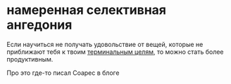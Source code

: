# намеренная селективная ангедония
Если научиться не получать удовольствие от вещей, которые не приближают тебя к твоим [терминальным целям](%D1%82%D0%B5%D1%80%D0%BC%D0%B8%D0%BD%D0%B0%D0%BB%D1%8C%D0%BD%D0%B0%D1%8F%20%D1%86%D0%B5%D0%BB%D1%8C), то можно стать более продуктивным.

Про это где-то писал Соарес в блоге